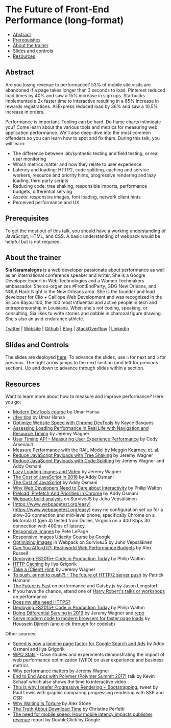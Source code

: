 # The Future of Front-End Performance (long-format)

- [Abstract](#abstract)
- [Prerequisites](#prerequisites)
- [About the trainer](#about-the-trainer)
- [Slides and controls](#slides-and-controls)
- [Resources](#resources)

## Abstract

Are you losing revenue to performance? 53% of mobile site visits are abandoned if a page takes longer than 3 seconds to load. Pinterest reduced load times by 40% and saw a 15% increase in sign ups. Starbucks implemented a 2x faster time to interactive resulting in a 65% increase in rewards registrations. AliExpress reduced load by 36% and saw a 10.5% increase in orders.

Performance is important. Tooling can be hard. Do flame charts intimidate you? Come learn about the various tools and metrics for measuring web application performance. We'll also deep-dive into the most common offenders so you can learn how to spot and fix them. During this talk, you will learn:

- The difference between lab/synthetic testing and field testing, or real user monitoring
- Which metrics matter and how they relate to user experience
- Latency and loading: HTTP2, code splitting, caching and service workers, resource and priority hints, progressive rendering and lazy loading, third party scripts
- Reducing code: tree shaking, responsible imports, performance budgets, differential serving
- Assets: responsive images, font loading, network client hints
- Perceived performance and UX

## Prerequisites

To get the most out of this talk, you should have a working understanding of JavaScript, HTML, and CSS. A basic understanding of webpack would be helpful but is not required.

## About the trainer

**Sia Karamalegos** is a web developer passionate about performance as well as an international conference speaker and writer. She is a Google Developer Expert in Web Technologies and a Women Techmakers ambassador. She co-organizes #FrontEndParty, GDG New Orleans, and NOLA Hack Night in the New Orleans area. She is the founder and lead developer for Clio + Calliope Web Development and was recognized in the Silicon Bayou 100, the 100 most influential and active people in tech and entrepreneurship in Louisiana. When she's not coding, speaking, or consulting, Sia likes to write stories and dabble in charcoal figure drawing. She's also an avid endurance athlete.

[Twitter](https://twitter.com/thegreengreek) | [Website](https://siakaramalegos.github.io/) | [Github](https://github.com/siakaramalegos) | [Blog](https://medium.com/@thegreengreek) | [StackOverflow](https://stackoverflow.com/users/5049215/sia?tab=profile) | [LinkedIn](https://www.linkedin.com/in/karamalegos)

## Slides and Controls

The slides are deployed [here](https://creative-narwhal-bf6c5f.netlify.app/#/). To advance the slides, use `n` for next and `p` for previous. The right arrow jumps to the next section (and left for previous section). Up and down to advance through slides within a section.

## Resources

Want to learn more about how to measure and improve performance? Here you go:

- [Modern DevTools course](https://moderndevtools.com/) by Umar Hansa
- [/dev tips](https://umaar.com/dev-tips/) by Umar Hansa
- [Optimize Website Speed with Chrome DevTools](https://developers.google.com/web/tools/chrome-devtools/speed/get-started) by Kayce Basques
- [Assessing Loading Performance in Real Life with Navigation and Resource Timing](https://developers.google.com/web/fundamentals/performance/navigation-and-resource-timing/) by Jeremy Wagner
- [User Timing API – Measuring User Experience Performance](https://www.keycdn.com/blog/user-timing/) by Cody Arsenault
- [Measure Performance with the RAIL Model](https://developers.google.com/web/fundamentals/performance/rail) by Meggin Kearney, et. al.
- [Reduce JavaScript Payloads with Tree Shaking](https://developers.google.com/web/fundamentals/performance/optimizing-javascript/tree-shaking/) by Jeremy Wagner
- [Reduce JavaScript Payloads with Code Splitting](https://developers.google.com/web/fundamentals/performance/optimizing-javascript/code-splitting/) by Jeremy Wagner and Addy Osmani
- [Lazy Loading Images and Video](https://developers.google.com/web/fundamentals/performance/lazy-loading-guidance/images-and-video/) by Jeremy Wagner
- [The Cost of JavaScript in 2018](https://medium.com/@addyosmani/the-cost-of-javascript-in-2018-7d8950fbb5d4) by Addy Osmani
- [The Cost of JavaScript](https://medium.com/dev-channel/the-cost-of-javascript-84009f51e99e) by Addy Osmani
- [Why Web Developers Need to Care about Interactivity](https://philipwalton.com/articles/why-web-developers-need-to-care-about-interactivity/) by Philip Walton
- [Preload, Prefetch And Priorities in Chrome](https://medium.com/reloading/preload-prefetch-and-priorities-in-chrome-776165961bbf) by Addy Osmani
- [Webpack build analysis](https://survivejs.com/webpack/optimizing/build-analysis/) on SurviveJS by Juho Vepsäläinen
- [https://www.webpagetest.org/easy](https://www.webpagetest.org/easy) easy no configuration set up for a slow-3G connection and mid-level phone, specifically Chrome on a Motorola G (gen 4) tested from Dulles, Virginia on a 400 Kbps 3G connection with 400ms of latency.
- [Responsive Images](https://developers.google.com/web/fundamentals/design-and-ux/responsive/images) by Pete LePage
- [Responsive Images Udacity Course](https://www.udacity.com/course/responsive-images--ud882) by Google
- [Optimizing Images](https://survivejs.com/webpack/loading/images/#optimizing-images) in Webpack on SurviveJS by Juho Vepsäläinen
- [Can You Afford It?: Real-world Web Performance Budgets](https://infrequently.org/2017/10/can-you-afford-it-real-world-web-performance-budgets/) by Alex Russell
- [Deploying ES2015+ Code in Production Today](https://philipwalton.com/articles/deploying-es2015-code-in-production-today/) by Philip Walton
- [HTTP Caching](https://developers.google.com/web/fundamentals/performance/optimizing-content-efficiency/http-caching) by Ilya Grigorik
- [Take a (Client) Hint!](https://www.youtube.com/watch?v=md7Ua82fPe4&list=PLe9psSNJBf75O6abYvvjxhm36_QU9H-f2&index=16) by Jeremy Wagner
- [To push, or not to push?! - The future of HTTP/2 server push](https://www.youtube.com/watch?v=ga_-zsTHRm8&list=PLe9psSNJBf75O6abYvvjxhm36_QU9H-f2&index=24) by Patrick Hamann
- [The Future is Fast](https://jlengstorf.github.io/presentations/the-future-is-fast/#/) on performance and Gatsby.js by Jason Lengstorf
- If you have the chance, attend one of [Harry Robert's talks or workshops](https://csswizardry.com/workshops/) on performance
- [Does my site need HTTPS?](https://doesmysiteneedhttps.com/)
- [Deploying ES2015+ Code in Production Today](https://philipwalton.com/articles/deploying-es2015-code-in-production-today/) by Philip Walton
- [Doing Differential Serving in 2019](https://calendar.perfplanet.com/2018/doing-differential-serving-in-2019/) by Jeremy Wagner and [repo](https://github.com/malchata/diff-serving)
- [Serve modern code to modern browsers for faster page loads](https://web.dev/fast/serve-modern-code-to-modern-browsers) by Houssein Djirdeh (and click through for codelab)

Other sources:

- [Speed is now a landing page factor for Google Search and Ads](https://developers.google.com/web/updates/2018/07/search-ads-speed) by Addy Osmani and Ilya Grigorik
- [WPO Stats](https://wpostats.com/) - Case studies and experiments demonstrating the impact of web performance optimization (WPO) on user experience and business metrics
- [Why performance matters](https://developers.google.com/web/fundamentals/performance/why-performance-matters/) by Jeremy Wagner
- [End to End Apps with Polymer (Polymer Summit 2017)](https://www.youtube.com/watch?v=0A-2BhEZiM4) talk by Kevin Schaaf which also shows the time to interactive video
- [This is why I prefer Progressive Rendering + Bootstrapping.](https://twitter.com/aerotwist/status/729712502943174657) tweet by Paul Lewis with graphic comparing progressing rendering with SSR and CSR
- [Why Waiting Is Torture](http://www.nytimes.com/2012/08/19/opinion/sunday/why-waiting-in-line-is-torture.html) by Alex Stone
- [The Truth About Download Time](https://articles.uie.com/download_time/) by Christine Perfetti
- [The need for mobile speed: How mobile latency impacts publisher revenue](https://www.doubleclickbygoogle.com/articles/mobile-speed-matters/) report by DoubleClick by Google
